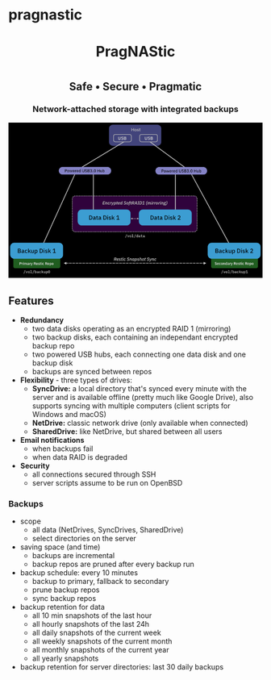 # pragnastic

<center>
<h1>PragNAStic<h1>
<h2>Safe • Secure • Pragmatic</h2>
<h3>Network-attached storage with integrated backups</h3>
<img src="docs/images/overview.png"/>
</center>

## Features

- **Redundancy**
    - two data disks operating as an encrypted RAID 1 (mirroring)
    - two backup disks, each containing an independant encrypted backup repo
        <!-- - makes it easy to create multiple copies of a backup: just copy the repo directory -->
    - two powered USB hubs, each connecting one data disk and one backup disk
    - backups are synced between repos
 - **Flexibility** - three types of drives:
     - **SyncDrive:** a local directory that's synced every minute with the server and is available offline (pretty much like Google Drive), also supports syncing with multiple computers (client scripts for Windows and macOS)
    - **NetDrive:** classic network drive (only available when connected)
    - **SharedDrive:** like NetDrive, but shared between all users
- **Email notifications**
    - when backups fail
    - when data RAID is degraded
- **Security**
  - all connections secured through SSH
  - server scripts assume to be run on OpenBSD
  

### Backups

- scope
    - all data (NetDrives, SyncDrives, SharedDrive)
    - select directories on the server 
- saving space (and time)
    - backups are incremental
    - backup repos are pruned after every backup run
- backup schedule: every 10 minutes
    - backup to primary, fallback to secondary
    - prune backup repos
    - sync backup repos
- backup retention for data
    - all 10 min snapshots of the last hour
    - all hourly snapshots of the last 24h
    - all daily snapshots of the current week
    - all weekly snapshots of the current month
    - all monthly snapshots of the current year
    - all yearly snapshots
- backup retention for server directories: last 30 daily backups
